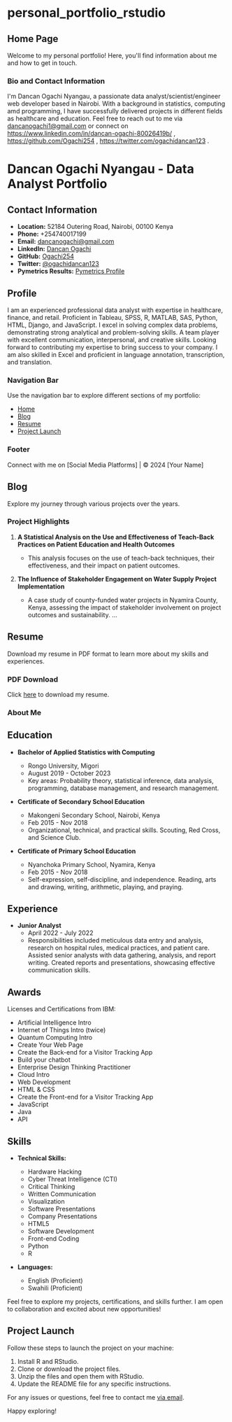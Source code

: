 # personal_portfolio_rstudio

## Home Page

Welcome to my personal portfolio! Here, you'll find information about me and how to get in touch.

### Bio and Contact Information

I'm Dancan Ogachi Nyangau, a passionate data analyst/scientist/engineer web developer based in Nairobi. With a background in statistics, computing amd programming, I have successfully delivered projects in different fields as healthcare and education. Feel free to reach out to me via dancanogachi1@gmail.com or connect on https://www.linkedin.com/in/dancan-ogachi-80026419b/ , https://github.com/Ogachi254 , https://twitter.com/ogachidancan123 .
# Dancan Ogachi Nyangau - Data Analyst Portfolio

## Contact Information
- **Location:** 52184 Outering Road, Nairobi, 00100 Kenya
- **Phone:** +254740017199
- **Email:** dancanogachi@gmail.com
- **LinkedIn:** [Dancan Ogachi](https://www.linkedin.com/in/dancan-ogachi-80026419b/)
- **GitHub:** [Ogachi254](https://github.com/Ogachi254)
- **Twitter:** [@ogachidancan123](https://twitter.com/ogachidancan123)
- **Pymetrics Results:** [Pymetrics Profile](https://www.pymetrics.com/results/?utm_campaign=submission-confirmation-9154622&utm_medium=Email&utm_source=submission-confirmation-9154622)

## Profile
I am an experienced professional data analyst with expertise in healthcare, finance, and retail. Proficient in Tableau, SPSS, R, MATLAB, SAS, Python, HTML, Django, and JavaScript. I excel in solving complex data problems, demonstrating strong analytical and problem-solving skills. A team player with excellent communication, interpersonal, and creative skills. Looking forward to contributing my expertise to bring success to your company. I am also skilled in Excel and proficient in language annotation, transcription, and translation.

### Navigation Bar

Use the navigation bar to explore different sections of my portfolio:

- [Home](#home-page)
- [Blog](#blog)
- [Resume](#resume)
- [Project Launch](#project-launch)

### Footer

Connect with me on [Social Media Platforms] | © 2024 [Your Name]

## Blog

Explore my journey through various projects over the years.

### Project Highlights
1. **A Statistical Analysis on the Use and Effectiveness of Teach-Back Practices on Patient Education and Health Outcomes**
   - This analysis focuses on the use of teach-back techniques, their effectiveness, and their impact on patient outcomes.

2. **The Influence of Stakeholder Engagement on Water Supply Project Implementation**
   - A case study of county-funded water projects in Nyamira County, Kenya, assessing the impact of stakeholder involvement on project outcomes and sustainability.
...

## Resume

Download my resume in PDF format to learn more about my skills and experiences.

### PDF Download

Click [here](path/to/resume.pdf) to download my resume.

### About Me
## Education
- **Bachelor of Applied Statistics with Computing**
  - Rongo University, Migori
  - August 2019 - October 2023
  - Key areas: Probability theory, statistical inference, data analysis, programming, database management, and research management.

- **Certificate of Secondary School Education**
  - Makongeni Secondary School, Nairobi, Kenya
  - Feb 2015 - Nov 2018
  - Organizational, technical, and practical skills. Scouting, Red Cross, and Science Club.

- **Certificate of Primary School Education**
  - Nyanchoka Primary School, Nyamira, Kenya
  - Feb 2015 - Nov 2018
  - Self-expression, self-discipline, and independence. Reading, arts and drawing, writing, arithmetic, playing, and praying.

## Experience
- **Junior Analyst**
  - April 2022 - July 2022
  - Responsibilities included meticulous data entry and analysis, research on hospital rules, medical practices, and patient care. Assisted senior analysts with data gathering, analysis, and report writing. Created reports and presentations, showcasing effective communication skills.

## Awards
Licenses and Certifications from IBM:
- Artificial Intelligence Intro
- Internet of Things Intro (twice)
- Quantum Computing Intro
- Create Your Web Page
- Create the Back-end for a Visitor Tracking App
- Build your chatbot
- Enterprise Design Thinking Practitioner
- Cloud Intro
- Web Development
- HTML & CSS
- Create the Front-end for a Visitor Tracking App
- JavaScript
- Java
- API

## Skills
- **Technical Skills:**
  - Hardware Hacking
  - Cyber Threat Intelligence (CTI)
  - Critical Thinking
  - Written Communication
  - Visualization
  - Software Presentations
  - Company Presentations
  - HTML5
  - Software Development
  - Front-end Coding
  - Python
  - R

- **Languages:**
  - English (Proficient)
  - Swahili (Proficient)

Feel free to explore my projects, certifications, and skills further. I am open to collaboration and excited about new opportunities!

## Project Launch

Follow these steps to launch the project on your machine:

1. Install R and RStudio.
2. Clone or download the project files.
3. Unzip the files and open them with RStudio.
4. Update the README file for any specific instructions.

For any issues or questions, feel free to contact me [via email](mailto:dan.dancanogachi1@gmail.com).

Happy exploring!


